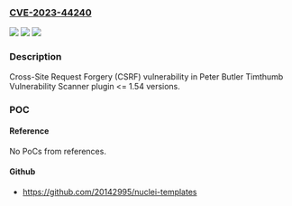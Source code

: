 ### [CVE-2023-44240](https://cve.mitre.org/cgi-bin/cvename.cgi?name=CVE-2023-44240)
![](https://img.shields.io/static/v1?label=Product&message=Timthumb%20Vulnerability%20Scanner&color=blue)
![](https://img.shields.io/static/v1?label=Version&message=n%2Fa%3C%3D%201.54%20&color=brighgreen)
![](https://img.shields.io/static/v1?label=Vulnerability&message=CWE-352%20Cross-Site%20Request%20Forgery%20(CSRF)&color=brighgreen)

### Description

Cross-Site Request Forgery (CSRF) vulnerability in Peter Butler Timthumb Vulnerability Scanner plugin <= 1.54 versions.

### POC

#### Reference
No PoCs from references.

#### Github
- https://github.com/20142995/nuclei-templates

